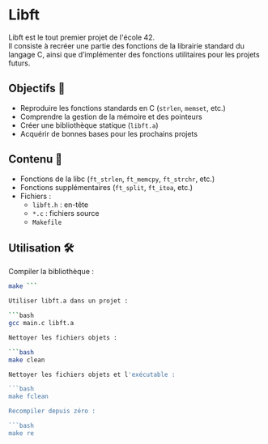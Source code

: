 # Libft

Libft est le tout premier projet de l'école 42.  
Il consiste à recréer une partie des fonctions de la librairie standard du langage C, ainsi que d’implémenter des fonctions utilitaires pour les projets futurs.

## Objectifs 🎯

- Reproduire les fonctions standards en C (`strlen`, `memset`, etc.)
- Comprendre la gestion de la mémoire et des pointeurs
- Créer une bibliothèque statique (`libft.a`)
- Acquérir de bonnes bases pour les prochains projets

## Contenu 🧩

- Fonctions de la libc (`ft_strlen`, `ft_memcpy`, `ft_strchr`, etc.)
- Fonctions supplémentaires (`ft_split`, `ft_itoa`, etc.)
- Fichiers :
  - `libft.h` : en-tête
  - `*.c` : fichiers source
  - `Makefile`

## Utilisation 🛠️

Compiler la bibliothèque :

```bash
make ```

Utiliser libft.a dans un projet :

```bash
gcc main.c libft.a

Nettoyer les fichiers objets :

```bash
make clean

Nettoyer les fichiers objets et l'exécutable :

```bash
make fclean

Recompiler depuis zéro :

```bash
make re

